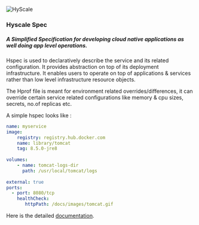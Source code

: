 ![HyScale](https://www.hyscale.io/wp-content/uploads/2019/01/hyscale-logo.png)

### Hyscale Spec

##### A Simplified Specification for developing cloud native applications as well doing app level operations.

Hspec is used to declaratively describe the service and its related configuration. It provides abstraction on top of its deployment infrastructure. It enables users to operate on top of applications & services rather than low level infrastructure resource objects.

The Hprof file is meant for environment related overrides/differences, it can override certain service related configurations like memory & cpu sizes, secrets, no.of replicas etc.

A simple hspec looks like :

```yaml
name: myservice
image:
    registry: registry.hub.docker.com
    name: library/tomcat
    tag: 8.5.0-jre8
 
volumes:
    - name: tomcat-logs-dir
      path: /usr/local/tomcat/logs
 
external: true
ports:
  - port: 8080/tcp
    healthCheck:
       httpPath: /docs/images/tomcat.gif
```

Here is the detailed [documentation](docs/hyscale-spec-reference.md). 
